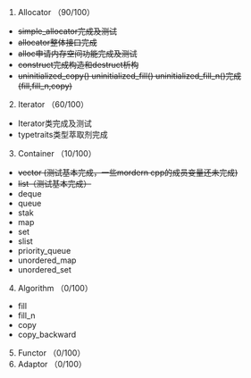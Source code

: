 <!--
 * @Author: haha_giraffe
 * @Date: 2019-11-27 15:27:32
 * @Description: TODO LIST
 -->
1. Allocator （90/100） 
* ~~simple_allocator完成及测试~~
* ~~allocator整体接口完成~~
* ~~alloc申请内存空间功能完成及测试~~
* ~~construct完成构造和destruct析构~~
* ~~uninitialized_copy() uninitialized_fill() uninitialized_fill_n()完成(fill,fill_n,copy)~~
2. Iterator  （60/100）
* Iterator类完成及测试
* typetraits类型萃取剂完成
3. Container （10/100）
* ~~vector (测试基本完成，一些mordern cpp的成员变量还未完成)~~
* ~~list（测试基本完成）~~
* deque
* queue
* stak
* map
* set
* slist
* priority_queue
* unordered_map
* unordered_set
4. Algorithm （0/100）
* fill
* fill_n
* copy
* copy_backward
5. Functor   （0/100）
6. Adaptor   （0/100）
